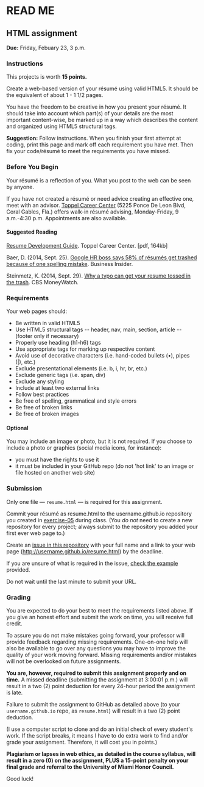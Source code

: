 # READ ME


## HTML assignment
**Due:** Friday, Febuary 23, 3 p.m.


### Instructions

This projects is worth **15 points.**

Create a web-based version of your résumé using valid HTML5. It should be the equivalent of about 1 - 1 1/2 pages.

You have the freedom to be creative in how you present your résumé. It should take into account which part(s) of your details are the most important content-wise, be marked up in a way which describes the content and organized using HTML5 structural tags.

**Suggestion:** Follow instructions. When you finish your first attempt at coding, print this page and mark off each requirement you have met. Then fix your code/résumé to meet the requirements you have missed.


### Before You Begin

Your résumé is a reflection of you. What you post to the web can be seen by anyone.

If you have not created a résumé or need advice creating an effective one, meet with an advisor. [Toppel Career Center](http://www.sa.miami.edu/toppel/) (5225 Ponce De Leon Blvd, Coral Gables, Fla.) offers walk-in résumé advising, Monday-Friday, 9 a.m.-4:30 p.m. Appointments are also available.


#### Suggested Reading

[Resume Development Guide](http://www.sa.miami.edu/toppel/mainsite/Portals/0/assets/pdfs/ResumeGuide.pdf). Toppel Career Center. [pdf, 164kb]

Baer, D. (2014, Sept. 25). [Google HR boss says 58% of résumés get trashed because of one spelling mistake](http://www.businessinsider.com/google-resume-mistake-2014-9). Business Insider.

Steinmetz, K. (2014, Sept. 29). [Why a typo can get your resume tossed in the trash](http://www.cbsnews.com/news/why-a-typo-can-get-your-resume-tossed-in-the-trash/). CBS MoneyWatch.


### Requirements

Your web pages should:

- Be written in valid HTML5
- Use HTML5 structural tags -- header, nav, main, section, article -- (footer only if necessary)
- Properly use heading (h1-h6) tags
- Use appropriate tags for marking up respective content
- Avoid use of decorative characters (i.e. hand-coded bullets (•), pipes (|), etc.)
- Exclude presentational elements (i.e. b, i, hr, br, etc.)
- Exclude generic tags (i.e. span, div)
- Exclude any styling
- Include at least two external links
- Follow best practices
- Be free of spelling, grammatical and style errors
- Be free of broken links
- Be free of broken images


#### Optional

You may include an image or photo, but it is not required. If you choose to include a photo or graphics (social media icons, for instance):

- you must have the rights to use it
- it must be included in your GitHub repo (do not 'hot link' to an image or file hosted on another web site)


### Submission

Only one file — `resume.html` — is required for this assignment.

Commit your résumé as resume.html to the username.github.io repository you created in [exercise-05](https://github.com/umiami-web-design/exercise-05) during class. (You *do not* need to create a new repository for every project; always submit to the repository you added your first ever web page to.)

Create an [issue in this repository](https://github.com/umiami-web-design/html/issues) with your full name and a link to your web page (http://username.github.io/resume.html) by the deadline.

If you are unsure of what is required in the issue, [check the example](https://github.com/umiami-web-design/html/issues/1) provided.

Do not wait until the last minute to submit your URL.


### Grading

You are expected to do your best to meet the requirements listed above. If you give an honest effort and submit the work on time, you will receive full credit.

To assure you do not make mistakes going forward, your professor will provide feedback regarding missing requirements. One-on-one help will also be available to go over any questions you may have to improve the quality of your work moving forward. Missing requirements and/or mistakes will not be overlooked on future assignments.

**You are, however, required to submit this assignment properly and on time.** A missed deadline (submitting the assignment at 3:00:01 p.m.) will result in a two (2) point deduction for every 24-hour period the assignment is late.

Failure to submit the assignment to GitHub as detailed above (to your `username.github.io` repo, as `resume.html`) will result in a two (2) point deduction.

(I use a computer script to clone and do an initial check of every student's work. If the script breaks, it means I have to do extra work to find and/or grade your assignment. Therefore, it will cost you in points.)

**Plagiarism or lapses in web ethics, as detailed in the course syllabus, will result in a zero (0) on the assignment, PLUS a 15-point penalty on your final grade and referral to the University of Miami Honor Council.**

Good luck!
